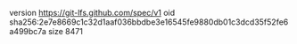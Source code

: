 version https://git-lfs.github.com/spec/v1
oid sha256:2e7e8669c1c32d1aaf036bbdbe3e16545fe9880db01c3dcd35f52fe6a499bc7a
size 8471

